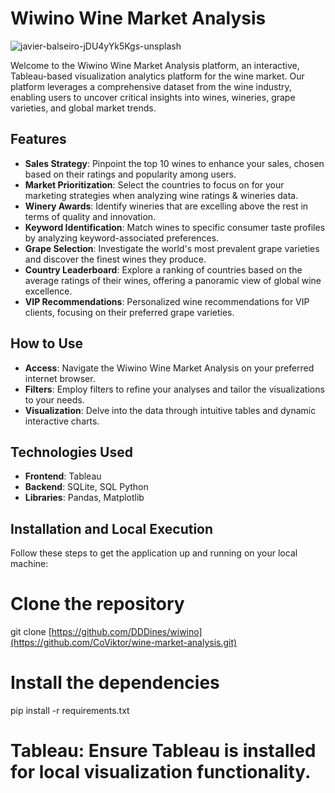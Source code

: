# **Wiwino Wine Market Analysis** 
![javier-balseiro-jDU4yYk5Kgs-unsplash](https://github.com/CoViktor/wine-market-analysis/assets/157882773/9132f783-7269-4550-b5a2-4f2601957809)

Welcome to the Wiwino Wine Market Analysis platform, an interactive, Tableau-based visualization analytics platform for the wine market. Our platform leverages a comprehensive dataset from the wine industry, enabling users to uncover critical insights into wines, wineries, grape varieties, and global market trends.

## Features
- **Sales Strategy**: Pinpoint the top 10 wines to enhance your sales, chosen based on their ratings and popularity among users.
- **Market Prioritization**: Select the countries to focus on for your marketing strategies when analyzing wine ratings & wineries data.
- **Winery Awards**: Identify wineries that are excelling above the rest in terms of quality and innovation.
- **Keyword Identification**: Match wines to specific consumer taste profiles by analyzing keyword-associated preferences.
- **Grape Selection**: Investigate the world's most prevalent grape varieties and discover the finest wines they produce.
- **Country Leaderboard**: Explore a ranking of countries based on the average ratings of their wines, offering a panoramic view of global wine excellence.
- **VIP Recommendations**: Personalized wine recommendations for VIP clients, focusing on their preferred grape varieties.
  
## How to Use
- **Access**: Navigate the Wiwino Wine Market Analysis on your preferred internet browser.
- **Filters**: Employ filters to refine your analyses and tailor the visualizations to your needs.
- **Visualization**: Delve into the data through intuitive tables and dynamic interactive charts.

## Technologies Used
- **Frontend**: Tableau
- **Backend**: SQLite, SQL Python
- **Libraries**: Pandas, Matplotlib

## Installation and Local Execution
Follow these steps to get the application up and running on your local machine:
# Clone the repository
git clone [https://github.com/DDDines/wiwino](https://github.com/CoViktor/wine-market-analysis.git)

# Install the dependencies
pip install -r requirements.txt

# Tableau: Ensure Tableau is installed for local visualization functionality.
